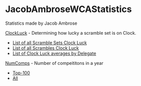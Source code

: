 # JacobAmbroseWCAStatistics

Statistics made by Jacob Ambrose

[ClockLuck](https://github.com/Jambrose777/JacobAmbroseWCAStatistics/blob/master/ClockLuck/README.md) - Determining how lucky a scramble set is on Clock.

 - [List of all Scramble Sets Clock Luck](https://github.com/Jambrose777/JacobAmbroseWCAStatistics/blob/master/ClockLuck/results/Results.md)
 - [List of all Scrambles Clock Luck](https://github.com/Jambrose777/JacobAmbroseWCAStatistics/blob/master/ClockLuck/results/ResultsSingle.md)
 - [List of Clock Luck averages by Delegate](https://github.com/Jambrose777/JacobAmbroseWCAStatistics/blob/master/ClockLuck/results/ResultsDelegates.md)

[NumComps](https://github.com/Jambrose777/JacobAmbroseWCAStatistics/blob/master/NumComps/README.md) - Number of compeititons in a year

 - [Top-100](https://github.com/Jambrose777/JacobAmbroseWCAStatistics/blob/master/NumComps/Results.md)
 - [All](https://github.com/Jambrose777/JacobAmbroseWCAStatistics/blob/master/NumComps/AllResults.md)
